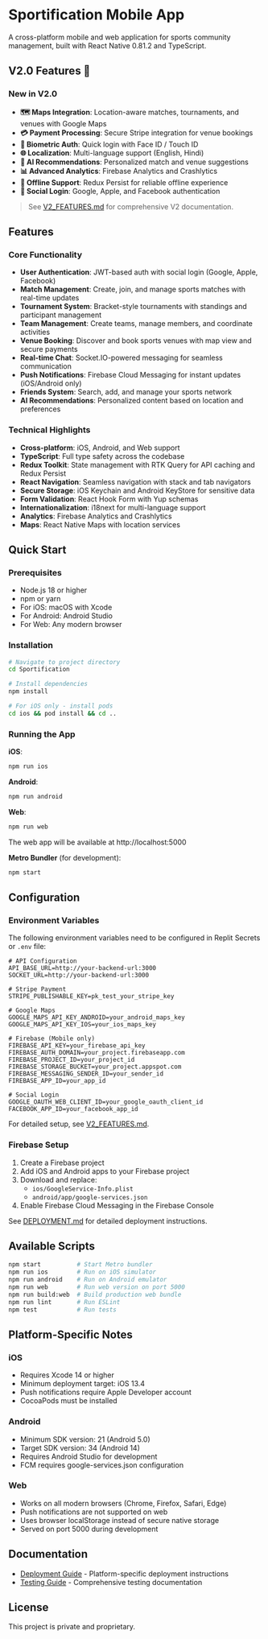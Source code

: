 # Sportification Mobile App

A cross-platform mobile and web application for sports community management, built with React Native 0.81.2 and TypeScript.

## V2.0 Features 🚀

### New in V2.0
- **🗺️ Maps Integration**: Location-aware matches, tournaments, and venues with Google Maps
- **💳 Payment Processing**: Secure Stripe integration for venue bookings
- **🔐 Biometric Auth**: Quick login with Face ID / Touch ID
- **🌐 Localization**: Multi-language support (English, Hindi)
- **🧠 AI Recommendations**: Personalized match and venue suggestions
- **📊 Advanced Analytics**: Firebase Analytics and Crashlytics
- **💾 Offline Support**: Redux Persist for reliable offline experience
- **👥 Social Login**: Google, Apple, and Facebook authentication

> See [V2_FEATURES.md](./V2_FEATURES.md) for comprehensive V2 documentation.

## Features

### Core Functionality
- **User Authentication**: JWT-based auth with social login (Google, Apple, Facebook)
- **Match Management**: Create, join, and manage sports matches with real-time updates
- **Tournament System**: Bracket-style tournaments with standings and participant management
- **Team Management**: Create teams, manage members, and coordinate activities
- **Venue Booking**: Discover and book sports venues with map view and secure payments
- **Real-time Chat**: Socket.IO-powered messaging for seamless communication
- **Push Notifications**: Firebase Cloud Messaging for instant updates (iOS/Android only)
- **Friends System**: Search, add, and manage your sports network
- **AI Recommendations**: Personalized content based on location and preferences

### Technical Highlights
- **Cross-platform**: iOS, Android, and Web support
- **TypeScript**: Full type safety across the codebase
- **Redux Toolkit**: State management with RTK Query for API caching and Redux Persist
- **React Navigation**: Seamless navigation with stack and tab navigators
- **Secure Storage**: iOS Keychain and Android KeyStore for sensitive data
- **Form Validation**: React Hook Form with Yup schemas
- **Internationalization**: i18next for multi-language support
- **Analytics**: Firebase Analytics and Crashlytics
- **Maps**: React Native Maps with location services

## Quick Start

### Prerequisites
- Node.js 18 or higher
- npm or yarn
- For iOS: macOS with Xcode
- For Android: Android Studio
- For Web: Any modern browser

### Installation

```bash
# Navigate to project directory
cd Sportification

# Install dependencies
npm install

# For iOS only - install pods
cd ios && pod install && cd ..
```

### Running the App

**iOS**:
```bash
npm run ios
```

**Android**:
```bash
npm run android
```

**Web**:
```bash
npm run web
```
The web app will be available at http://localhost:5000

**Metro Bundler** (for development):
```bash
npm start
```

## Configuration

### Environment Variables

The following environment variables need to be configured in Replit Secrets or `.env` file:

```env
# API Configuration
API_BASE_URL=http://your-backend-url:3000
SOCKET_URL=http://your-backend-url:3000

# Stripe Payment
STRIPE_PUBLISHABLE_KEY=pk_test_your_stripe_key

# Google Maps
GOOGLE_MAPS_API_KEY_ANDROID=your_android_maps_key
GOOGLE_MAPS_API_KEY_IOS=your_ios_maps_key

# Firebase (Mobile only)
FIREBASE_API_KEY=your_firebase_api_key
FIREBASE_AUTH_DOMAIN=your_project.firebaseapp.com
FIREBASE_PROJECT_ID=your_project_id
FIREBASE_STORAGE_BUCKET=your_project.appspot.com
FIREBASE_MESSAGING_SENDER_ID=your_sender_id
FIREBASE_APP_ID=your_app_id

# Social Login
GOOGLE_OAUTH_WEB_CLIENT_ID=your_google_oauth_client_id
FACEBOOK_APP_ID=your_facebook_app_id
```

For detailed setup, see [V2_FEATURES.md](./V2_FEATURES.md).

### Firebase Setup

1. Create a Firebase project
2. Add iOS and Android apps to your Firebase project
3. Download and replace:
   - `ios/GoogleService-Info.plist`
   - `android/app/google-services.json`
4. Enable Firebase Cloud Messaging in the Firebase Console

See [DEPLOYMENT.md](./DEPLOYMENT.md) for detailed deployment instructions.

## Available Scripts

```bash
npm start          # Start Metro bundler
npm run ios        # Run on iOS simulator
npm run android    # Run on Android emulator
npm run web        # Run web version on port 5000
npm run build:web  # Build production web bundle
npm run lint       # Run ESLint
npm test           # Run tests
```

## Platform-Specific Notes

### iOS
- Requires Xcode 14 or higher
- Minimum deployment target: iOS 13.4
- Push notifications require Apple Developer account
- CocoaPods must be installed

### Android
- Minimum SDK version: 21 (Android 5.0)
- Target SDK version: 34 (Android 14)
- Requires Android Studio for development
- FCM requires google-services.json configuration

### Web
- Works on all modern browsers (Chrome, Firefox, Safari, Edge)
- Push notifications are not supported on web
- Uses browser localStorage instead of secure native storage
- Served on port 5000 during development

## Documentation

- [Deployment Guide](./DEPLOYMENT.md) - Platform-specific deployment instructions
- [Testing Guide](./TESTING_GUIDE.md) - Comprehensive testing documentation

## License

This project is private and proprietary.
